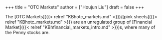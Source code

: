 +++
title = "OTC Markets"
author = ["Houjun Liu"]
draft = false
+++

The [OTC Markets]({{< relref "KBhotc_markets.md" >}})/[pink sheets]({{< relref "KBhotc_markets.md" >}}) are an unregulated group of [Financial Market]({{< relref "KBhfinancial_markets_intro.md" >}})s, where many of the Penny stocks are.